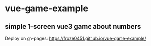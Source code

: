 # vue-game-example

## simple 1-screen vue3 game about numbers

Deploy on gh-pages:
https://froze0451.github.io/vue-game-example/
